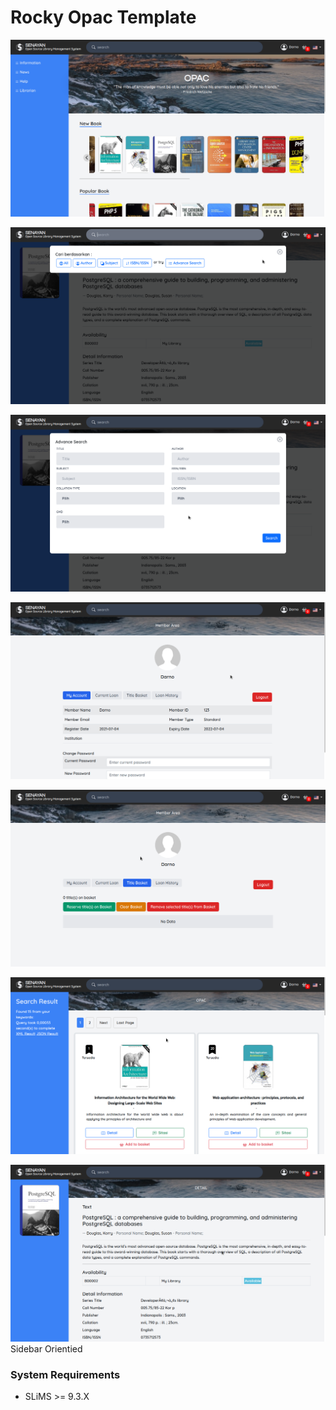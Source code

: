 Rocky Opac Template
===============
![alt text](./preview.png "Logo Title Text 1")

![alt text](./preview2.png "Logo Title Text 1")

![alt text](./preview3.png "Logo Title Text 1")

![alt text](./preview4.png "Logo Title Text 1")

![alt text](./preview5.png "Logo Title Text 1")

![alt text](./preview6.png "Logo Title Text 1")

![alt text](./preview7.png "Logo Title Text 1")
Sidebar Orientied

### System Requirements
- SLiMS >= 9.3.X